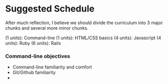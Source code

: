 Suggested Schedule
==================

After much reflection, I believe we should divide the curriculum into 3 major chunks and several more minor chunks.

(1 units): Command-line
(1 units): HTML/CSS basics
(4 units): Javascript
(4 units): Ruby
(6 units): Rails

### Command-line objectives

* Command-line familiarity and comfort
* Git/Github familiarity
* 
